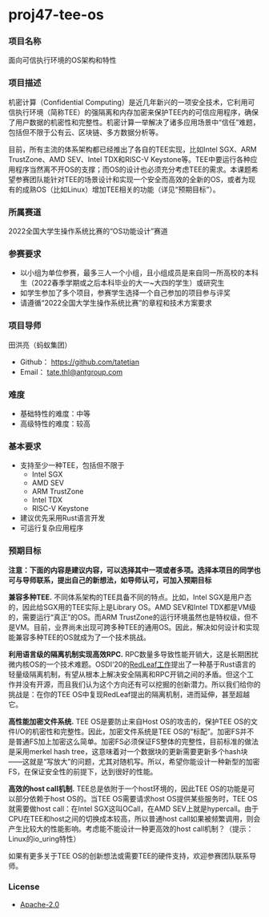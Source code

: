 # proj47-tee-os

### 项目名称

面向可信执行环境的OS架构和特性

### 项目描述

机密计算（Confidential Computing）是近几年新兴的一项安全技术，它利用可信执行环境（简称TEE）的强隔离和内存加密来保护TEE内的可信应用程序，确保了用户数据的机密性和完整性。机密计算一举解决了诸多应用场景中“信任”难题，包括但不限于公有云、区块链、多方数据分析等。

目前，所有主流的体系架构都已经推出了各自的TEE实现，比如Intel SGX、ARM TrustZone、AMD SEV、Intel TDX和RISC-V Keystone等。TEE中要运行各种应用程序当然离不开OS的支撑；而OS的设计也必须充分考虑TEE的需求。本课题希望参赛团队能针对TEE的场景设计和实现一个安全而高效的全新的OS，或者为现有的成熟OS（比如Linux）增加TEE相关的功能（详见“预期目标”）。

### 所属赛道

2022全国大学生操作系统比赛的“OS功能设计”赛道

### 参赛要求

- 以小组为单位参赛，最多三人一个小组，且小组成员是来自同一所高校的本科生（2022春季学期或之后本科毕业的大一~大四的学生）或研究生
- 如学生参加了多个项目，参赛学生选择一个自己参加的项目参与评奖
- 请遵循“2022全国大学生操作系统比赛”的章程和技术方案要求

### 项目导师

田洪亮（蚂蚁集团）
* Github： https://github.com/tatetian
* Email： tate.thl@antgroup.com

### 难度

* 基础特性的难度：中等
* 高级特性的难度：较高

### 基本要求

* 支持至少一种TEE，包括但不限于
    * Intel SGX
    * AMD SEV
    * ARM TrustZone
    * Intel TDX
    * RISC-V Keystone
* 建议优先采用Rust语言开发
* 可运行复杂应用程序

### 预期目标

**注意：下面的内容是建议内容，可以选择其中一项或者多项。选择本项目的同学也可与导师联系，提出自己的新想法，如导师认可，可加入预期目标**

**兼容多种TEE.**  不同体系架构的TEE具备不同的特点。比如，Intel SGX是用户态的，因此给SGX用的TEE实际上是Library OS。AMD SEV和Intel TDX都是VM级的，需要运行“真正”的OS。而ARM TrustZone的运行环境虽然也是特权级，但不是VM。目前，业界尚未出现可跨多种TEE的通用OS。因此，解决如何设计和实现能兼容多种TEE的OS就成为了一个技术挑战。

**利用语言级的隔离机制实现高效RPC.**  RPC数量多导致性能开销大，这是长期困扰微内核OS的一个技术难题。OSDI‘20的[RedLeaf工作](https://www.usenix.org/conference/osdi20/presentation/narayanan-vikram)提出了一种基于Rust语言的轻量级隔离机制，有望从根本上解决安全隔离和RPC开销之间的矛盾。但这个工作并没有开源，而且我们认为这个方向还有可以挖掘的创新潜力。所以我们给你的挑战是：在你的TEE OS中复现RedLeaf提出的隔离机制，进而延伸，甚至超越它。

**高性能加密文件系统.** TEE OS是要防止来自Host OS的攻击的，保护TEE OS的文件I/O的机密性和完整性。因此，加密文件系统是TEE OS的“标配”。加密FS并不是普通FS加上加密这么简单。加密FS必须保证FS整体的完整性，目前标准的做法是采用merkel hash tree，这意味着对一个数据块的更新需要更新多个hash块——这就是“写放大”的问题，尤其对随机写。所以，希望你能设计一种新型的加密FS，在保证安全性的前提下，达到很好的性能。

**高效的host call机制.** TEE总是依附于一个host环境的，因此TEE OS的功能是可以部分依赖于host OS的。当TEE OS需要请求host OS提供某些服务时，TEE OS就需要做host call：在Intel SGX这叫OCall，在AMD SEV上就是hypercall。由于CPU在TEE和host之间的切换成本较高，所以普通host call如果被频繁调用，则会产生比较大的性能影响。考虑能不能设计一种更高效的host call机制？（提示：Linux的io_uring特性）

如果有更多关于TEE OS的创新想法或需要TEE的硬件支持，欢迎参赛团队联系导师。

### License

* [Apache-2.0](https://opensource.org/licenses/Apache-2.0)

